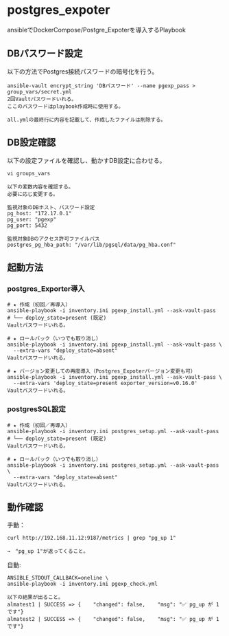 # postgres_expoter

ansibleでDockerCompose/Postgre_Expoterを導入するPlaybook

## DBパスワード設定

以下の方法でPostgres接続パスワードの暗号化を行う。

```
ansible-vault encrypt_string 'DBパスワード' --name pgexp_pass > group_vars/secret.yml
2回Vaultパスワードいれる。
ここのパスワードはplaybook作成時に使用する。

all.ymlの最終行に内容を記載して、作成したファイルは削除する。
```

## DB設定確認

以下の設定ファイルを確認し、動かすDB設定に合わせる。
```
vi groups_vars

以下の変数内容を確認する。
必要に応じ変更する。

監視対象のDBホスト、パスワード設定
pg_host: "172.17.0.1"
pg_user: "pgexp"
pg_port: 5432

監視対象DBのアクセス許可ファイルパス
postgres_pg_hba_path: "/var/lib/pgsql/data/pg_hba.conf"
```

## 起動方法

### postgres_Exporter導入

```
# ★ 作成（初回／再導入）
ansible-playbook -i inventory.ini pgexp_install.yml --ask-vault-pass
# └── deploy_state=present (既定)
Vaultパスワードいれる。

# ★ ロールバック（いつでも取り消し）
ansible-playbook -i inventory.ini pgexp_install.yml --ask-vault-pass \
  --extra-vars "deploy_state=absent"
Vaultパスワードいれる。

# ★ バージョン変更しての再度導入（Postgres_Expoterバージョン変更も可）
ansible-playbook -i inventory.ini pgexp_install.yml --ask-vault-pass \
  --extra-vars 'deploy_state=present exporter_version=v0.16.0'
Vaultパスワードいれる。
```

### postgresSQL設定
```
# ★ 作成（初回／再導入）
ansible-playbook -i inventory.ini postgres_setup.yml --ask-vault-pass
# └── deploy_state=present (既定)
Vaultパスワードいれる。

# ★ ロールバック（いつでも取り消し）
ansible-playbook -i inventory.ini postgres_setup.yml --ask-vault-pass \
  --extra-vars "deploy_state=absent"
Vaultパスワードいれる。
```

## 動作確認

手動：
```
curl http://192.168.11.12:9187/metrics | grep "pg_up 1"

→　"pg_up 1"が返ってくること。
```

自動:
```
ANSIBLE_STDOUT_CALLBACK=oneline \
ansible-playbook -i inventory.ini pgexp_check.yml

以下の結果が出ること。
almatest1 | SUCCESS => {    "changed": false,    "msg": "✅ pg_up が 1 です"}
almatest2 | SUCCESS => {    "changed": false,    "msg": "✅ pg_up が 1 です"}

```